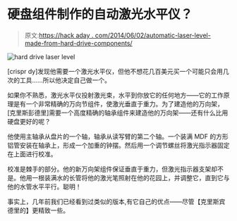 # 硬盘组件制作的自动激光水平仪？

> 原文:[https://hack aday . com/2014/06/02/automatic-laser-level-made-from-hard-drive-components/](https://hackaday.com/2014/06/02/automatic-laser-level-made-from-hard-drive-components/)

![hard drive laser level](../Images/9ee965e634fda3ed37e2b6dd75e747bd.png)

[crispr dy]发现他需要一个激光水平仪，但他不想花几百美元买一个可能只会用几次的工具……所以他决定自己做一个。

如果你不熟悉，激光水平仪投射激光束，水平到你放它的任何地方——它的工作原理是有一个非常精确的万向节组件，使激光垂直于重力。为了建造他的万向架，[克里斯彭德里]需要一个高度精确的轴承组件来建造他的万向架——还有什么比用硬盘更好的呢？

他使用主轴承从盘片的一个轴，轴承从读写臂的第二个轴。一个装满 MDF 的方形铝管安装在轴承上，形成一个加重的钟摆。然后用一个调节螺丝将激光指示器固定在上面进行校准。

校准是棘手的部分。他的新万向架组件保证垂直于重力，但激光指示器支架却不是。他用一根装满水的长管将他的激光笔照射在他的花园上，并调整它，直到它与他的水管水平平行。聪明！

事实上，几年前我们已经看到过类似的版本,有它自己的优点——尽管【克里斯宾德里的】更精致一些。